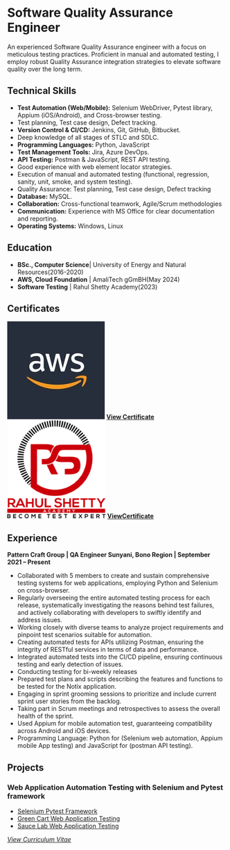 # Software Quality Assurance Engineer
An experienced Software Quality Assurance engineer with a focus on meticulous testing practices. Proficient in manual and automated testing, I employ robust Quality Assurance integration strategies to elevate software quality over the long term.

## Technical Skills
- **Test Automation (Web/Mobile):** Selenium WebDriver, Pytest library, Appium (iOS/Android), and Cross-browser testing.
- Test planning, Test case design, Defect tracking.
-	**Version Control & CI/CD:** Jenkins, Git, GitHub, Bitbucket.
- Deep knowledge of all stages of STLC and SDLC.
- **Programming Languages:** Python, JavaScript
- **Test Management Tools:** Jira, Azure DevOps.
- **API Testing:** Postman & JavaScript, REST API testing.
- Good experience with web element locator strategies.
- Execution of manual and automated testing (functional, regression, sanity, unit, smoke, and system testing).
- Quality Assurance: Test planning, Test case design, Defect tracking
- **Database:** MySQL.
- **Collaboration:** Cross-functional teamwork, Agile/Scrum methodologies
- **Communication:** Experience with MS Office for clear documentation and reporting.
- **Operating Systems:** Windows, Linux




## Education
- **BSc., Computer Science**| University of Energy and Natural Resources(2016-2020)								       		
- **AWS, Cloud Foundation** | AmaliTech gGmBH(May 2024)
- **Software Testing**     | Rahul Shetty Academy(2023) 

## Certificates
![AWS](/assets/img/awslogo.jpg)
**[View Certificate](https://drive.google.com/file/d/1oezYElu21cCR-31pG-n9r5geuP-WnbLi/view)**
![Rahul Shetty Academy](/assets/img/rs_logo.png)
**[ViewCertificate](https://drive.google.com/file/d/1-_-aVof5At117a61Iqs4mvVvfDEO9scV/view?usp=drive_link)**


## Experience

**Pattern Craft Group | QA Engineer   Sunyani, Bono Region | September 2021 – Present**
- Collaborated with 5 members to create and sustain comprehensive testing systems for web applications, employing Python and Selenium on cross-browser. 
- Regularly overseeing the entire automated testing process for each release, systematically investigating the reasons behind test failures, and actively collaborating with developers to swiftly identify and address issues.
- Working closely with diverse teams to analyze project requirements and pinpoint test scenarios suitable for automation.
- Creating automated tests for APIs utilizing Postman, ensuring the integrity of RESTful services in terms of data and performance.
- Integrated automated tests into the CI/CD pipeline, ensuring continuous testing and early detection of issues.
- Conducting testing for bi-weekly releases
- Prepared test plans and scripts describing the features and functions to be tested for the Notix application.
- Engaging in sprint grooming sessions to prioritize and include current sprint user stories from the backlog.
- Taking part in Scrum meetings and retrospectives to assess the overall health of the sprint.
- Used Appium for mobile automation test, guaranteeing compatibility across Android and iOS devices.
- Programming Language: Python for (Selenium web automation, Appium mobile App testing) and JavaScript for (postman API testing).


## Projects
### Web Application Automation Testing with Selenium and Pytest framework
- [Selenium Pytest Framework](https://github.com/DERRYZEK/seleniumTest)
- [Green Cart Web Application Testing](https://github.com/DERRYZEK/greenCart)
- [Sauce Lab Web Application Testing](https://github.com/DERRYZEK/sauceLabTesting)



*[View Curriculum Vitae](https://drive.google.com/file/d/1-_-aVof5At117a61Iqs4mvVvfDEO9scV/view?usp=drive_link)*



